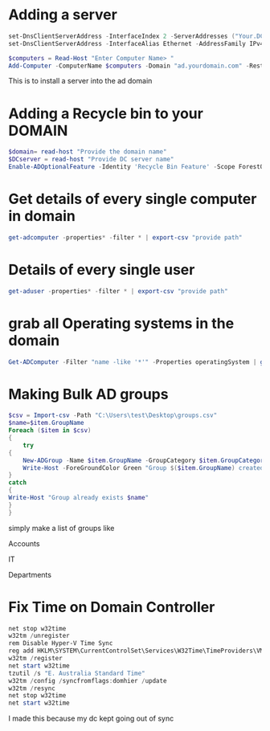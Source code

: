 # Adding a server
```powershell
set-DnsClientServerAddress -InterfaceIndex 2 -ServerAddresses ("Your.DC.IP.Address")
set-DnsClientServerAddress -InterfaceAlias Ethernet -AddressFamily IPv4 |Select-Object ServerAddresses 

$computers = Read-Host "Enter Computer Name> " 
Add-Computer -ComputerName $computers -Domain "ad.yourdomain.com" -Restart
```
This is to install a server into the ad domain
# Adding a Recycle bin to your DOMAIN
```powershell
$domain= read-host "Provide the domain name"
$DCserver = read-host "Provide DC server name"
Enable-ADOptionalFeature -Identity 'Recycle Bin Feature' -Scope ForestOrConfigurationSet -Target $domain -Server $DCserver -Confirm:$false
```
# Get details of every single computer in domain
```powershell
get-adcomputer -properties* -filter * | export-csv "provide path"
```
# Details of every single user
```powershell
get-aduser -properties* -filter * | export-csv "provide path"
```
# grab all Operating systems in the domain
```powershell
Get-ADComputer -Filter "name -like '*'" -Properties operatingSystem | group -Property operatingSystem | Select Name,Count
```
# Making Bulk AD groups
```powershell
$csv = Import-csv -Path "C:\Users\test\Desktop\groups.csv"
$name=$item.GroupName
Foreach ($item in $csv)
{
    try
{ 
    New-ADGroup -Name $item.GroupName -GroupCategory $item.GroupCategory -groupScope $item.groupScope -Path $item.OU
    Write-Host -ForeGroundColor Green "Group $($item.GroupName) created!"
}
catch
{
Write-Host "Group already exists $name"
}
}
```
simply make a list of groups like

Accounts

IT

Departments


# Fix Time on Domain Controller
```powershell
net stop w32time
w32tm /unregister
rem Disable Hyper-V Time Sync
reg add HKLM\SYSTEM\CurrentControlSet\Services\W32Time\TimeProviders\VMICTimeProvider /v Enabled /t reg_dword /d 0 
w32tm /register
net start w32time
tzutil /s "E. Australia Standard Time"
w32tm /config /syncfromflags:domhier /update
w32tm /resync 
net stop w32time
net start w32time
```
I made this because my dc kept going out of sync